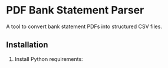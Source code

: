 # PDF Bank Statement Parser

A tool to convert bank statement PDFs into structured CSV files.

## Installation

1. Install Python requirements: